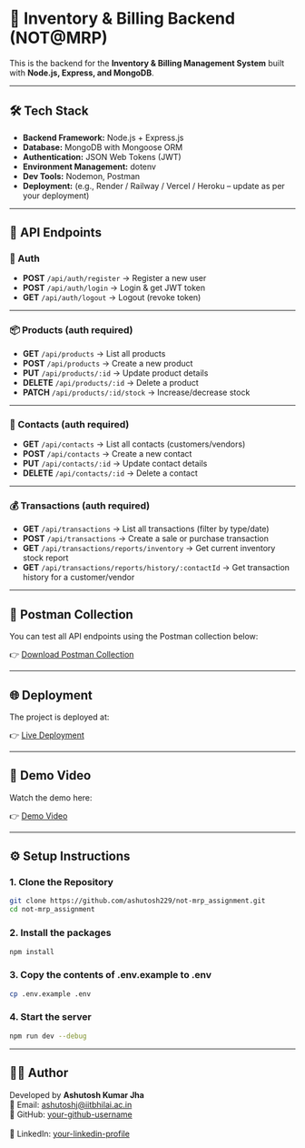 # 🛒 Inventory & Billing Backend (NOT@MRP)

This is the backend for the **Inventory & Billing Management System** built with **Node.js, Express, and MongoDB**.

---

## 🛠 Tech Stack

- **Backend Framework:** Node.js + Express.js  
- **Database:** MongoDB with Mongoose ORM  
- **Authentication:** JSON Web Tokens (JWT)  
- **Environment Management:** dotenv  
- **Dev Tools:** Nodemon, Postman  
- **Deployment:** (e.g., Render / Railway / Vercel / Heroku – update as per your deployment)

---

## 📡 API Endpoints

### 🔑 Auth
- **POST** `/api/auth/register` → Register a new user  
- **POST** `/api/auth/login` → Login & get JWT token  
- **GET** `/api/auth/logout` → Logout (revoke token)  

---

### 📦 Products (auth required)
- **GET** `/api/products` → List all products  
- **POST** `/api/products` → Create a new product  
- **PUT** `/api/products/:id` → Update product details  
- **DELETE** `/api/products/:id` → Delete a product  
- **PATCH** `/api/products/:id/stock` → Increase/decrease stock  

---

### 👥 Contacts (auth required)
- **GET** `/api/contacts` → List all contacts (customers/vendors)  
- **POST** `/api/contacts` → Create a new contact  
- **PUT** `/api/contacts/:id` → Update contact details  
- **DELETE** `/api/contacts/:id` → Delete a contact  

---

### 💰 Transactions (auth required)
- **GET** `/api/transactions` → List all transactions (filter by type/date)  
- **POST** `/api/transactions` → Create a sale or purchase transaction  
- **GET** `/api/transactions/reports/inventory` → Get current inventory stock report  
- **GET** `/api/transactions/reports/history/:contactId` → Get transaction history for a customer/vendor  

---

## 📂 Postman Collection
You can test all API endpoints using the Postman collection below:  

👉 [Download Postman Collection](https://web.postman.co/workspace/My-Workspace~062d3fe8-63fc-4463-84a0-354b5620dc80/collection/35021932-03eb3b2a-31e9-45c6-8c5a-988b8fb5cd89?action=share&source=copy-link&creator=35021932)

---

## 🌐 Deployment
The project is deployed at:  

👉 [Live Deployment](https://example-deployment-link.com)

---

## 🎥 Demo Video
Watch the demo here:  

👉 [Demo Video](https://example.com/demo-video)

---

## ⚙️ Setup Instructions

### 1. Clone the Repository
```bash
git clone https://github.com/ashutosh229/not-mrp_assignment.git
cd not-mrp_assignment  
``` 

### 2. Install the packages
```bash
npm install   
``` 

### 3. Copy the contents of .env.example to .env
```bash
cp .env.example .env   
```

### 4. Start the server
```bash
npm run dev --debug   
``` 

--- 

## 👨‍💻 Author

Developed by **Ashutosh Kumar Jha**  
📧 Email: ashutoshj@iitbhilai.ac.in 
<br>
🔗 GitHub: [your-github-username](https://github.com/ashutosh229)
<br>  
🔗 LinkedIn: [your-linkedin-profile](https://www.linkedin.com/in/ashutosh-kumar-jha-601098280)  


